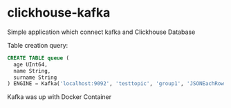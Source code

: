 # clickhouse-kafka
  
  Simple application which connect kafka and Clickhouse Database 
  
  Table creation query:
  
  ```SQL
  CREATE TABLE queue (
    age UInt64,
    name String,
    surname String
  ) ENGINE = Kafka('localhost:9092', 'testtopic', 'group1', 'JSONEachRow');
  ```
  Kafka was up with Docker Container

